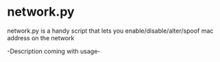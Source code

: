 network.py
==========

network.py is a handy script that lets you enable/disable/alter/spoof mac address on the network

-Description coming with usage-
